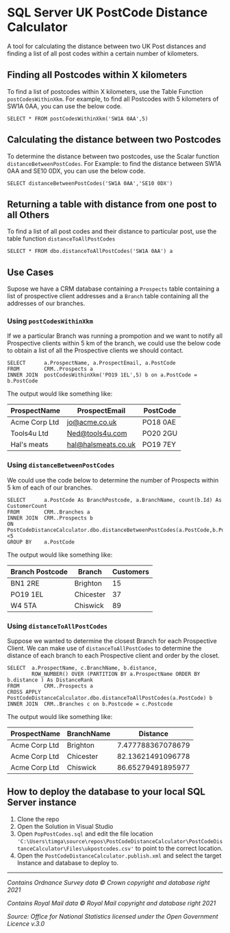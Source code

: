 # SQL Server UK PostCode Distance Calculator

A tool for calculating the distance between two UK Post distances and finding a list of all post codes within a certain number of kilometers.

## Finding all Postcodes within X kilometers

To find a list of postcodes within X kilometers, use the Table Function `postCodesWithinXkm`. For example, to find all Postcodes with 5 kilometers of SW1A 0AA, you can use the below code.

    SELECT * FROM postCodesWithinXkm('SW1A 0AA',5)

## Calculating the distance between two Postcodes

To determine the distance between two postcodes, use the Scalar function `distanceBetweenPostCodes`. For Example: to find the distance between SW1A 0AA and SE10 0DX, you can use the below code.

    SELECT distanceBetweenPostCodes('SW1A 0AA','SE10 0DX')

## Returning a table with distance from one post to all Others

To find a list of all post codes and their distance to particular post, use the table function `distanceToAllPostCodes`

    SELECT * FROM dbo.distanceToAllPostCodes('SW1A 0AA') a


## Use Cases

Supose we have a CRM database containing a `Prospects` table containing a list of prospective client addresses and a `Branch` table containing all the addresses of our branches.

### Using `postCodesWithinXkm`

If we a particular Branch was running a prompotion and we want to notify all Prospective clients within 5 km of the branch, we could use the below code to obtain a list of all the Prospective clients we should contact.

    SELECT      a.ProspectName, a.ProspectEmail, a.PostCode
    FROM        CRM..Prospects a
    INNER JOIN  postCodesWithinXkm('PO19 1EL',5) b on a.PostCode = b.PostCode

The output would like something like:

| ProspectName      |ProspectEmail        | PostCode     |
| -----------       | -----------         |-----------   |
| Acme Corp Ltd     | jo@acme.co.uk       |PO18 0AE      |
| Tools4u Ltd       | Ned@tools4u.com     |PO20 2GU      |
| Hal's meats       | hal@halsmeats.co.uk |PO19 7EY      |

### Using `distanceBetweenPostCodes`

 We could use the code below to determine the number of Prospects within 5 km of each of our branches.

    SELECT      a.PostCode As BranchPostcode, a.BranchName, count(b.Id) As CustomerCount
    FROM        CRM..Branches a
    INNER JOIN  CRM..Prospects b 
    ON PostCodeDistanceCalculator.dbo.distanceBetweenPostCodes(a.PostCode,b.PostCode)<5
    GROUP BY    a.PostCode

The output would like something like:

| Branch Postcode   | Branch        | Customers    |
| -----------       | -----------   |-----------   |
| BN1 2RE           | Brighton      |15            |
| PO19 1EL          | Chicester     |37            |
| W4 5TA            | Chiswick      |89            |

### Using `distanceToAllPostCodes`

Suppose we wanted to determine the closest Branch for each Prospective Client. We can make use of `distanceToAllPostCodes` to determine the distance of each branch to each Prospective client and order by the closet.

    SELECT  a.ProspectName, c.BranchName, b.distance, 
            ROW_NUMBER() OVER (PARTITION BY a.ProspectName ORDER BY b.distance ) As DistanceRank
    FROM        CRM..Prospects a
    CROSS APPLY PostCodeDistanceCalculator.dbo.distanceToAllPostCodes(a.PostCode) b
    INNER JOIN  CRM..Branches c on b.Postcode = c.Postcode

The output would like something like:

| ProspectName      | BranchName    | Distance          |
| -----------       | -----------   |-----------        |
| Acme Corp Ltd     | Brighton      |7.477788367078679  |
| Acme Corp Ltd     | Chicester     |82.13621491096778  |
| Acme Corp Ltd     | Chiswick      |86.65279491895977  |


## How to deploy the database to your local SQL Server instance

1. Clone the repo
2. Open the Solution in Visual Studio
3. Open `PopPostCodes.sql` and edit the file location `'C:\Users\timga\source\repos\PostCodeDistanceCalculator\PostCodeDistanceCalculator\Files\ukpostcodes.csv'` to point to the correct location.
4. Open the `PostCodeDistanceCalculator.publish.xml` and select the target Instance and database to deploy to.

 ***

*Contains Ordnance Survey data © Crown copyright and database right 2021*

*Contains Royal Mail data © Royal Mail copyright and database right 2021*

*Source: Office for National Statistics licensed under the Open Government Licence v.3.0*
